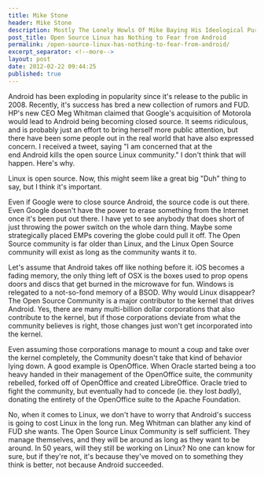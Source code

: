 ```yaml
---
title: Mike Stone
header: Mike Stone
description: Mostly The Lonely Howls Of Mike Baying His Ideological Purity At The Moon
post_title: Open Source Linux has Nothing to Fear from Android
permalink: /open-source-linux-has-nothing-to-fear-from-android/
excerpt_separator: <!--more-->
layout: post
date: 2012-02-22 09:44:25
published: true
---
```



Android has been exploding in popularity since it's release to the public in 2008. Recently, it's success has bred a new collection of rumors and FUD. HP's new CEO Meg Whitman claimed that Google's acquisition of Motorola would lead to Android being becoming closed source. It seems ridiculous, and is probably just an effort to bring herself more public attention, but there have been some people out in the real world that have also expressed concern. I received a tweet, saying "I am concerned that at the end Android kills the open source Linux community." I don't think that will happen. Here's why.

<!--more-->

Linux is open source. Now, this might seem like a great big "Duh" thing to say, but I think it's important.

Even if Google were to close source Android, the source code is out there. Even Google doesn't have the power to erase something from the Internet once it's been put out there. I have yet to see anybody that does short of just throwing the power switch on the whole darn thing. Maybe some strategically placed EMPs covering the globe could pull it off. The Open Source community is far older than Linux, and the Linux Open Source community will exist as long as the community wants it to.

Let's assume that Android takes off like nothing before it. iOS becomes a fading memory, the only thing left of OSX is the boxes used to prop opens doors and discs that get burned in the microwave for fun. Windows is relegated to a not-so-fond memory of a BSOD. Why would Linux disappear? The Open Source Community is a major contributor to the kernel that drives Android. Yes, there are many multi-billion dollar corporations that also contribute to the kernel, but if those corporations deviate from what the community believes is right, those changes just won't get incorporated into the kernel.

Even assuming those corporations manage to mount a coup and take over the kernel completely, the Community doesn't take that kind of behavior lying down. A good example is OpenOffice. When Oracle started being a too heavy handed in their management of the OpenOffice suite, the community rebelled, forked off of OpenOffice and created LibreOffice. Oracle tried to fight the community, but eventually had to concede (ie. they lost _badly_), donating the entirety of the OpenOffice suite to the Apache Foundation.

No, when it comes to Linux, we don't have to worry that Android's success is going to cost Linux in the long run. Meg Whitman can blather any kind of FUD she wants. The Open Source Linux Community is self sufficient. They manage themselves, and they will be around as long as they want to be around. In 50 years, will they still be working on Linux? No one can know for sure, but if they're not, it's because they've moved on to something they think is better, not because Android succeeded.
